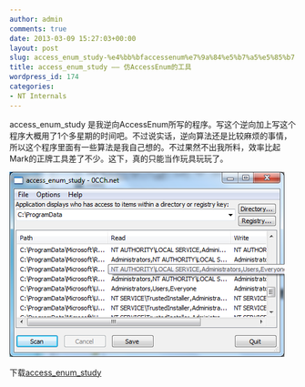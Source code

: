 ```yaml
---
author: admin
comments: true
date: 2013-03-09 15:27:03+00:00
layout: post
slug: access_enum_study-%e4%bb%bfaccessenum%e7%9a%84%e5%b7%a5%e5%85%b7
title: access_enum_study —— 仿AccessEnum的工具
wordpress_id: 174
categories:
- NT Internals
---
```


access_enum_study 是我逆向AccessEnum所写的程序。写这个逆向加上写这个程序大概用了1个多星期的时间吧。不过说实话，逆向算法还是比较麻烦的事情，所以这个程序里面有一些算法是我自己想的。不过果然不出我所料，效率比起Mark的正牌工具差了不少。这下，真的只能当作玩具玩玩了。

[![20130309230748](/uploads/2013/03/20130309230748.png)](/uploads/2013/03/20130309230748.png)



下载[access_enum_study](/uploads/2013/03/access_enum_study.zip)

